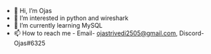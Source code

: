 - 👋 Hi, I’m Ojas
- 👀 I’m interested in python and wireshark
- 🌱 I’m currently learning MySQL
- 📫 How to reach me - Email- ojastrivedi2505@gmail.com, Discord- Ojas#6325
